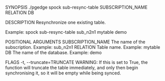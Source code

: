 
SYNOPSIS
    ./pgedge spock sub-resync-table SUBSCRIPTION_NAME RELATION DB <flags>

DESCRIPTION
    Resynchronize one existing table. 

Example: spock sub-resync-table sub_n2n1 mytable demo

POSITIONAL ARGUMENTS
    SUBSCRIPTION_NAME
        The name of the subscription. Example: sub_n2n1
    RELATION
        Table name. Example: mytable
    DB
        The name of the database. Example: demo

FLAGS
    -t, --truncate=TRUNCATE
        WARNING: If this is set to True, the function will truncate the table immediately, and only then begin synchronising it, so it will be empty while being synced.
    
